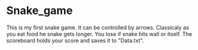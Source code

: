 # Snake_game
This is my first snake game.
It can be controlled by arrows. Classicaly as you eat food he snake gets longer. You lose if snake hits wall or itself.
The scoreboard holds your score and saves it to "Data.txt".
